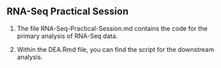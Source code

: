 ## RNA-Seq Practical Session

1. The file RNA-Seq-Practical-Session.md contains the code for the primary analysis of RNA-Seq data.

2. Within the DEA.Rmd file, you can find the script for the downstream analysis.
